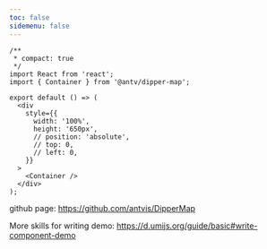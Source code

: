 ```yaml
---
toc: false
sidemenu: false
---
```


```tsx
/**
 * compact: true
 */
import React from 'react';
import { Container } from '@antv/dipper-map';

export default () => (
  <div
    style={{
      width: '100%',
      height: '650px',
      // position: 'absolute',
      // top: 0,
      // left: 0,
    }}
  >
    <Container />
  </div>
);
```

github page: https://github.com/antvis/DipperMap

More skills for writing demo: https://d.umijs.org/guide/basic#write-component-demo

